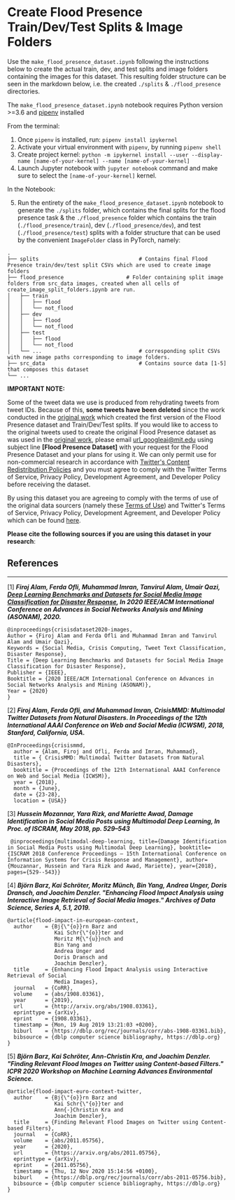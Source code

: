 # Create Flood Presence Train/Dev/Test Splits & Image Folders
  Use the `make_flood_presence_dataset.ipynb` following the instructions below to create the actual train, dev, and test splits and image folders containing the images for this dataset. This resulting folder structure can be seen in the markdown below, i.e. the created `./splits` & `./flood_presence` directories.

The `make_flood_presence_dataset.ipynb` notebook requires Python version >=3.6 and [pipenv](https://pypi.org/project/pipenv/) installed

From the terminal:
1. Once `pipenv` is installed, run: `pipenv install ipykernel`
2. Activate your virtual environment with `pipenv`, by running `pipenv shell`
3. Create project kernel: `python -m ipykernel install --user --display-name [name-of-your-kernel] --name [name-of-your-kernel]`
4. Launch Jupyter notebook with `jupyter notebook` command and make sure to select the `[name-of-your-kernel]` kernel.

In the Notebook:

5. Run the entirety of the `make_flood_presence_dataset.ipynb` notebook to generate the `./splits` folder, which contains the final splits for the flood presence task & the `./flood_presence` folder which contains the train (`./flood_presence/train`), dev (`./flood_presence/dev`), and test (`./flood_presence/test`) splits with a folder structure that can be used by the convenient `ImageFolder` class in PyTorch, namely:
```
.
├── splits                                # Contains final Flood Presence train/dev/test split CSVs which are used to create image folders
├── flood_presence                    # Folder containing split image folders from src_data images, created when all cells of create_image_split_folders.ipynb are run.
│   ├── train
│   │   ├── flood
│   │   └── not_flood
│   ├── dev   
│   │   ├── flood
│   │   └── not_flood           
│   ├── test
│   │   ├── flood
│   │   └── not_flood          
│   └── ...                               # corresponding split CSVs with new image paths corresponding to image folders.
├── src_data                              # Contains source data [1-5] that composes this dataset
└── ...             
```                       
**IMPORTANT NOTE:**

Some of the tweet data we use is produced from rehydrating tweets from tweet IDs. Because of this, **some tweets have been deleted** since the work conducted in the [original work](https://github.com/dyllew/towards-automated-crowdsourced-crisis-reporting) which created the first version of the Flood Presence dataset and Train/Dev/Test splits. If you would like to access to the original tweets used to create the original Flood Presence dataset as was used in the [original work](https://github.com/dyllew/towards-automated-crowdsourced-crisis-reporting), please email [url_googleai@mit.edu](mailto:url_googleai@mit.edu) using subject line **[Flood Presence Dataset]** with your request for the Flood Presence Dataset and your plans for using it. We can only permit use for non-commercial research in accordance with [Twitter's Content Redistribution Policies](https://developer.twitter.com/en/developer-terms/agreement-and-policy) and you must agree to comply with the Twitter Terms of Service, Privacy Policy, Development Agreement, and Developer Policy before receiving the dataset.

By using this dataset you are agreeing to comply with the terms of use of the original data sourcers (namely these [Terms of Use](https://crisisnlp.qcri.org/terms-of-use.html)) and Twitter's Terms of Service, Privacy Policy, Development Agreement, and Developer Policy which can be found [here](https://developer.twitter.com/en/developer-terms/agreement-and-policy).

**Please cite the following sources if you are using this dataset in your research**:

## References
---
[1] ***Firoj Alam, Ferda Ofli, Muhammad Imran, Tanvirul Alam, Umair Qazi, [Deep Learning Benchmarks and Datasets for Social Media Image Classification for Disaster Response](https://arxiv.org/pdf/2011.08916.pdf), In 2020 IEEE/ACM International Conference on Advances in Social Networks Analysis and Mining (ASONAM), 2020.***
```
@inproceedings{crisisdataset2020-images,
Author = {Firoj Alam and Ferda Ofli and Muhammad Imran and Tanvirul Alam and Umair Qazi},
Keywords = {Social Media, Crisis Computing, Tweet Text Classification, Disaster Response},
Title = {Deep Learning Benchmarks and Datasets for Social Media Image Classification for Disaster Response},
Publisher = {IEEE},
Booktitle = {2020 IEEE/ACM International Conference on Advances in Social Networks Analysis and Mining (ASONAM)},
Year = {2020}
}
```

[2] ***Firoj Alam, Ferda Ofli, and Muhammad Imran, CrisisMMD: Multimodal Twitter Datasets from Natural Disasters. In Proceedings of the 12th International AAAI Conference on Web and Social Media (ICWSM), 2018, Stanford, California, USA.***
```
@InProceedings{crisismmd,
  author = {Alam, Firoj and Ofli, Ferda and Imran, Muhammad},
  title = { CrisisMMD: Multimodal Twitter Datasets from Natural Disasters},
  booktitle = {Proceedings of the 12th International AAAI Conference on Web and Social Media (ICWSM)},
  year = {2018},
  month = {June},
  date = {23-28},
  location = {USA}}
```
[3] ***Hussein Mozannar, Yara Rizk, and Mariette Awad, Damage Identification in Social Media Posts using Multimodal Deep Learning, In Proc. of ISCRAM, May 2018, pp. 529–543***
```
 @inproceedings{multimodal-deep-learning, title={Damage Identification in Social Media Posts using Multimodal Deep Learning}, booktitle={ISCRAM 2018 Conference Proceedings – 15th International Conference on Information Systems for Crisis Response and Management}, author={Mouzannar, Hussein and Yara Rizk and Awad, Mariette}, year={2018}, pages={529--543}} 
```

[4] ***Björn Barz, Kai Schröter, Moritz Münch, Bin Yang, Andrea Unger, Doris Dransch, and Joachim Denzler.
"Enhancing Flood Impact Analysis using Interactive Image Retrieval of Social Media Images."
Archives of Data Science, Series A, 5.1, 2019.***
```
@article{flood-impact-in-european-context,
  author    = {Bj{\"{o}}rn Barz and
               Kai Schr{\"{o}}ter and
               Moritz M{\"{u}}nch and
               Bin Yang and
               Andrea Unger and
               Doris Dransch and
               Joachim Denzler},
  title     = {Enhancing Flood Impact Analysis using Interactive Retrieval of Social
               Media Images},
  journal   = {CoRR},
  volume    = {abs/1908.03361},
  year      = {2019},
  url       = {http://arxiv.org/abs/1908.03361},
  eprinttype = {arXiv},
  eprint    = {1908.03361},
  timestamp = {Mon, 19 Aug 2019 13:21:03 +0200},
  biburl    = {https://dblp.org/rec/journals/corr/abs-1908-03361.bib},
  bibsource = {dblp computer science bibliography, https://dblp.org}
}
```

[5] ***Björn Barz, Kai Schröter, Ann-Christin Kra, and Joachim Denzler.
"Finding Relevant Flood Images on Twitter using Content-based Filters."
ICPR 2020 Workshop on Machine Learning Advances Environmental Science.***
```
@article{flood-impact-euro-context-twitter,
  author    = {Bj{\"{o}}rn Barz and
               Kai Schr{\"{o}}ter and
               Ann{-}Christin Kra and
               Joachim Denzler},
  title     = {Finding Relevant Flood Images on Twitter using Content-based Filters},
  journal   = {CoRR},
  volume    = {abs/2011.05756},
  year      = {2020},
  url       = {https://arxiv.org/abs/2011.05756},
  eprinttype = {arXiv},
  eprint    = {2011.05756},
  timestamp = {Thu, 12 Nov 2020 15:14:56 +0100},
  biburl    = {https://dblp.org/rec/journals/corr/abs-2011-05756.bib},
  bibsource = {dblp computer science bibliography, https://dblp.org}
}
```
